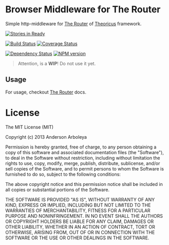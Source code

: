 # Browser Middleware for The Router

Simple http-middleware for [The Router](https://github.com/theoricus/the-router)
of [Theoricus](https://github.com/theoricus/theoricus) framework.

[![Stories in Ready](https://badge.waffle.io/theoricus/the-router-browser.png)](http://waffle.io/theoricus/the-router-browser)

[![Build Status](https://travis-ci.org/theoricus/the-router-browser.png?branch=master)](http://travis-ci.org/theoricus/the-router-browser) [![Coverage Status](https://coveralls.io/repos/theoricus/the-router-browser/badge.png)](https://coveralls.io/r/theoricus/the-router-browser)

[![Dependency Status](https://gemnasium.com/theoricus/the-router-browser.png)](https://gemnasium.com/theoricus/the-router-browser) [![NPM version](https://badge.fury.io/js/polvo.png)](http://badge.fury.io/js/polvo)

> Attention, is a **WIP**! Do not use it yet.

## Usage

For usage, checkout
[The Router](https://github.com/theoricus/the-router#middlewares) docs.

# License

The MIT License (MIT)

Copyright (c) 2013 Anderson Arboleya

Permission is hereby granted, free of charge, to any person obtaining a copy of
this software and associated documentation files (the "Software"), to deal in
the Software without restriction, including without limitation the rights to
use, copy, modify, merge, publish, distribute, sublicense, and/or sell copies of
the Software, and to permit persons to whom the Software is furnished to do so,
subject to the following conditions:

The above copyright notice and this permission notice shall be included in all
copies or substantial portions of the Software.

THE SOFTWARE IS PROVIDED "AS IS", WITHOUT WARRANTY OF ANY KIND, EXPRESS OR
IMPLIED, INCLUDING BUT NOT LIMITED TO THE WARRANTIES OF MERCHANTABILITY, FITNESS
FOR A PARTICULAR PURPOSE AND NONINFRINGEMENT. IN NO EVENT SHALL THE AUTHORS OR
COPYRIGHT HOLDERS BE LIABLE FOR ANY CLAIM, DAMAGES OR OTHER LIABILITY, WHETHER
IN AN ACTION OF CONTRACT, TORT OR OTHERWISE, ARISING FROM, OUT OF OR IN
CONNECTION WITH THE SOFTWARE OR THE USE OR OTHER DEALINGS IN THE SOFTWARE.